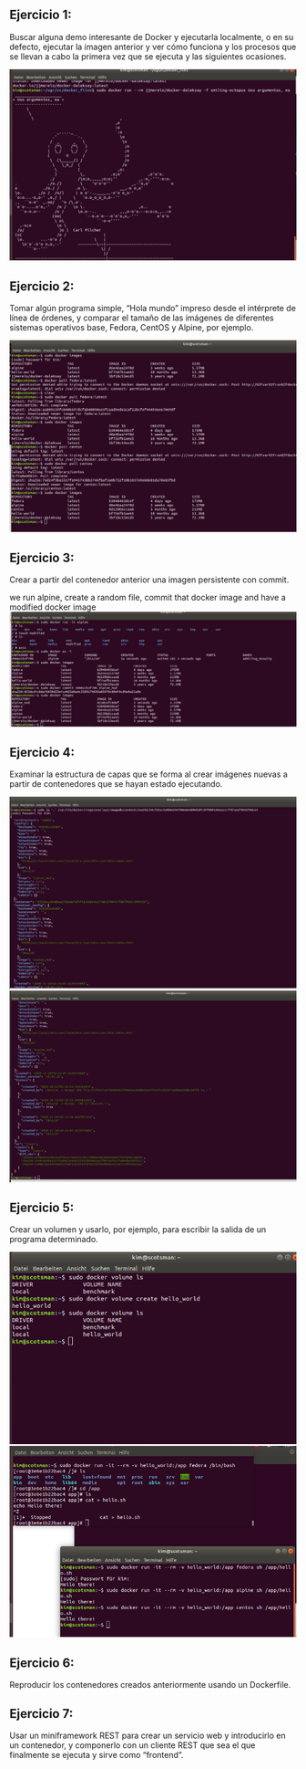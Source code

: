 ## Ejercicio 1:
Buscar alguna demo interesante de Docker y ejecutarla localmente, o en su defecto, ejecutar la imagen anterior y ver cómo funciona y los procesos que se llevan a cabo la primera vez que se ejecuta y las siguientes ocasiones.

![Octopus](imgs/sem4_ex1_1.png)

## Ejercicio 2:
Tomar algún programa simple, “Hola mundo” impreso desde el intérprete de línea de órdenes, y comparar el tamaño de las imágenes de diferentes sistemas operativos base, Fedora, CentOS y Alpine, por ejemplo.

![comparison of docker images](imgs/comp_docker_imgs.png)

## Ejercicio 3:
Crear a partir del contenedor anterior una imagen persistente con commit.

we run alpine, create a random file, commit that docker image and have a modified docker image
![commit docker](imgs/mod_alpine.png)

## Ejercicio 4:
Examinar la estructura de capas que se forma al crear imágenes nuevas a partir de contenedores que se hayan estado ejecutando.

![Docker Layers 1](imgs/docker_layers1.png)
![Docker Layers 2](imgs/docker_layers2.png)

## Ejercicio 5:
Crear un volumen y usarlo, por ejemplo, para escribir la salida de un programa determinado.

![Create Volume](imgs/create_volume.png)
![Create app and run](imgs/run_volume.png)

## Ejercicio 6:
Reproducir los contenedores creados anteriormente usando un Dockerfile.


## Ejercicio 7:
Usar un miniframework REST para crear un servicio web y introducirlo en un contenedor, y componerlo con un cliente REST que sea el que finalmente se ejecuta y sirve como “frontend”.

